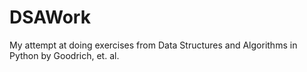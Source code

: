 # DSAWork
My attempt at doing exercises from Data Structures and Algorithms in Python by Goodrich, et. al.
